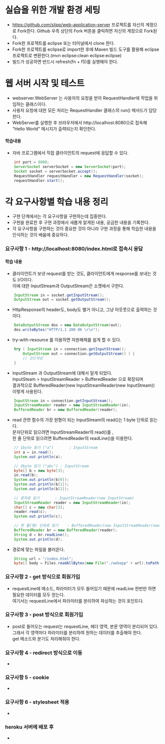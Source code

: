 # 실습을 위한 개발 환경 세팅
* https://github.com/slipp/web-application-server 프로젝트를 자신의 계정으로 Fork한다. Github 우측 상단의 Fork 버튼을 클릭하면 자신의 계정으로 Fork된다.
* Fork한 프로젝트를 eclipse 또는 터미널에서 clone 한다.
* Fork한 프로젝트를 eclipse로 import한 후에 Maven 빌드 도구를 활용해 eclipse 프로젝트로 변환한다.(mvn eclipse:clean eclipse:eclipse)
* 빌드가 성공하면 반드시 refresh(fn + f5)를 실행해야 한다.

# 웹 서버 시작 및 테스트
* webserver.WebServer 는 사용자의 요청을 받아 RequestHandler에 작업을 위임하는 클래스이다.
* 사용자 요청에 대한 모든 처리는 RequestHandler 클래스의 run() 메서드가 담당한다.
* WebServer를 실행한 후 브라우저에서 http://localhost:8080으로 접속해 "Hello World" 메시지가 출력되는지 확인한다.

#### 학습내용
* 자바 프로그램에서 직접 클라이언트의 request에 응답할 수 있다.

```java
	int port = 8080;
	ServerSocket serverSocket = new ServerSocket(port);
	Socket socket = serverSocket.accept();
	RequestHandler requestHandler = new RequestHandler(socket);
	requestHandler.start();
```

# 각 요구사항별 학습 내용 정리
* 구현 단계에서는 각 요구사항을 구현하는데 집중한다. 
* 구현을 완료한 후 구현 과정에서 새롭게 알게된 내용, 궁금한 내용을 기록한다.
* 각 요구사항을 구현하는 것이 중요한 것이 아니라 구현 과정을 통해 학습한 내용을 인식하는 것이 배움에 중요하다. 

### 요구사항 1 - http://localhost:8080/index.html로 접속시 응답

#### 학습 내용
* 클라이언트가 보낸 request를 받는 것도, 클라이언트에게 response를 보내는 것도 I/O이다.  
이에 대한 InputStream과 OutputStream은 소켓에서 구한다.  

```java
	InputStream in = socket.getInputStream();
	OutputStream out = socket.getOutputStream();
```

* HttpResponse의 header도, body도 별거 아니고, 그냥  아웃풋으로 출력하는 것이다.

```java
	DataOutputStream dos = new DataOutputStream(out);
	dos.writeBytes("HTTP/1.1 200 OK \r\n");
```

* try-with-resource 를 이용하면 자원해제를 쉽게 할 수 있다.  

```java
	try ( InputStream in = connection.getInputStream();
		OutputStream out = connection.getOutputStream() ) {
		// 코드작성
	}
```

* InputStream 과 OutputStream에 대해서 알게 되었다.  
InputSteam > InputStreamReader > BufferedReader 으로 확장되며  
결과적으로 <addr>BufferedReader(new InputStreamReader(new InputStream))</addr> 이렇게 사용된다.  

```java
	InputStream in = connection.getInputStream();
	InputStreamReader reader = new InputStreamReader(in);
	BufferedReader br = new BufferedReader(reader);
```

* read 관련 함수의 가장 원형이 되는 InputStream의 read()는 1 byte 단위로 읽는다.  
문자단위로 읽으려면 InputStreamReader의 read()를 ,  
한 줄 단위로 읽으려면 BufferedReader의 readLine()을 이용한다.  

```java
	// 1byte 읽기 ("a")		: InputStream
	int a = in.read();
	System.out.println(a);
	
	// 3byte 읽기	("abc")	: InputStream
	byte[] b = new byte[3];
	in.read(b);
	System.out.println(b[0]);
	System.out.println(b[1]);
	System.out.println(b[2]);
	
	// 문자로 읽기		: InputStreamReader(new InputStream)
	InputStreamReader reader = new InputStreamReader(in);
	char[] c = new char[3];
	reader.read(c);
	System.out.println(c);
	
	// 한 줄(행) 단위로 읽기	: BufferedReader(new InputStreamReader(new InputStream))
	BufferedReader br = new BufferedReader(reader);
	String d = br.readLine();
	System.out.println(d);
```

* 경로에 맞는 파일을 불러온다.

```java
	String url = "/index.html";
	byte[] body = Files.readAllBytes(new File("./webapp" + url).toPath());
```

### 요구사항 2 - get 방식으로 회원가입
* requestLine에 메소드, 파라미터가 모두 들어있기 때문에 readLine 한번만 하면 필요한 데이터를 모두 얻는다.  
여기서는 requestLine에서 파라미터를 분리하여 파싱하는 것이 포인트다.

### 요구사항 3 - post 방식으로 회원가입
* post로 들어오는 request는 requestLine, 헤더 영역, 본문 영역이 분리되어 있다.  
그래서 각 영역마다 파라미터를 분리하여 원하는 데이터를 추출해야 한다.  
get 메소드와 분기도 처리해줘야 한다.

### 요구사항 4 - redirect 방식으로 이동
* 

### 요구사항 5 - cookie
* 

### 요구사항 6 - stylesheet 적용
* 

### heroku 서버에 배포 후
* 
